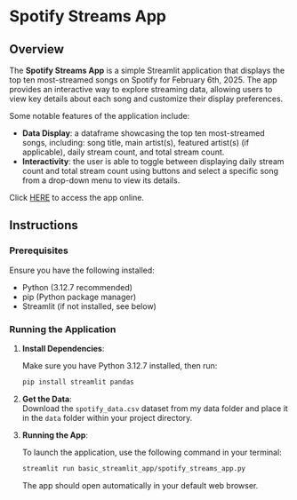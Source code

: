 # Spotify Streams App

## Overview
The **Spotify Streams App** is a simple Streamlit application that displays the top ten most-streamed songs on Spotify for February 6th, 2025. The app provides an interactive way to explore streaming data, allowing users to view key details about each song and customize their display preferences.

Some notable features of the application include:
- **Data Display**: a dataframe showcasing the top ten most-streamed songs, including: song title, main artist(s), featured artist(s) (if applicable), daily stream count, and total stream count.
- **Interactivity**: the user is able to toggle between displaying daily stream count and total stream count using buttons and select a specific song from a drop-down menu to view its details.

Click [HERE](https://dolan-data-science-portfolio-spotify-streams-app.streamlit.app/) to access the app online.

## Instructions

### Prerequisites
Ensure you have the following installed:
- Python (3.12.7 recommended)
- pip (Python package manager)
- Streamlit (if not installed, see below)

### Running the Application

1. **Install Dependencies**:

    Make sure you have Python 3.12.7 installed, then run:

    ```bash
    pip install streamlit pandas
    ```

2. **Get the Data**:  
Download the `spotify_data.csv` dataset from my data folder and place it in the `data` folder within your project directory.


3. **Running the App**:
   
    To launch the application, use the following command in your terminal:

    ```bash
    streamlit run basic_streamlit_app/spotify_streams_app.py
    ```

    The app should open automatically in your default web browser.

